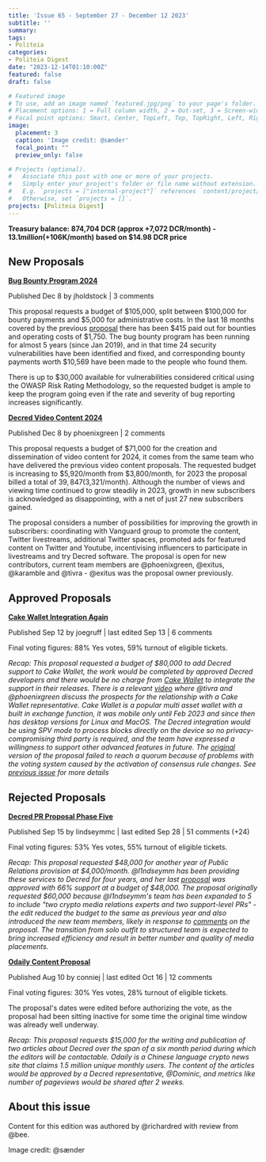 ```yaml
---
title: 'Issue 65 - September 27 - December 12 2023'
subtitle: ''
summary: 
tags:
- Politeia
categories:
- Politeia Digest
date: "2023-12-14T01:10:00Z"
featured: false
draft: false

# Featured image
# To use, add an image named `featured.jpg/png` to your page's folder.
# Placement options: 1 = Full column width, 2 = Out-set, 3 = Screen-width
# Focal point options: Smart, Center, TopLeft, Top, TopRight, Left, Right, BottomLeft, Bottom, BottomRight
image:
  placement: 3
  caption: 'Image credit: @sænder'
  focal_point: ""
  preview_only: false

# Projects (optional).
#   Associate this post with one or more of your projects.
#   Simply enter your project's folder or file name without extension.
#   E.g. `projects = ["internal-project"]` references `content/project/deep-learning/index.md`.
#   Otherwise, set `projects = []`.
projects: [Politeia Digest]
---
```


**Treasury balance: 874,704 DCR (approx +7,072 DCR/month) - $13.1 million (+$106K/month) based on $14.98 DCR price**

## New Proposals

**[Bug Bounty Program 2024](https://proposals.decred.org/record/a1fd5dd)**

Published Dec 8 by jholdstock | 3 comments

This proposal requests a budget of $105,000, split between $100,000 for bounty payments and $5,000 for administrative costs. In the last 18 months covered by the previous [proposal](https://proposals.decred.org/record/da2f32d) there has been $415 paid out for bounties and operating costs of $1,750. The bug bounty program has been running for almost 5 years (since Jan 2019), and in that time 24 security vulnerabilities have been identified and fixed, and corresponding bounty payments worth $10,569 have been made to the people who found them. 

There is up to $30,000 available for vulnerabilities considered critical using the OWASP Risk Rating Methodology, so the requested budget is ample to keep the program going even if the rate and severity of bug reporting increases significantly.

**[Decred Video Content 2024](https://proposals.decred.org/record/49cf2e1)**

Published Dec 8 by phoenixgreen | 2 comments

This proposal requests a budget of $71,000 for the creation and dissemination of video content for 2024, it comes from the same team who have delivered the previous video content proposals. The requested budget is increasing to $5,920/month from $3,800/month, for 2023 the proposal billed a total of $39,847 ($3,321/month). Although the number of views and viewing time continued to grow steadily in 2023, growth in new subscribers is acknowledged as disappointing, with a net of just 27 new subscribers gained. 

The proposal considers a number of possibilities for improving the growth in subscribers: coordinating with Vanguard group to promote the content, Twitter livestreams, additional Twitter spaces, promoted ads for featured content on Twitter and Youtube, incentivising influencers to participate in livestreams and try Decred software. The proposal is open for new contributors, current team members are @phoenixgreen, @exitus, @karamble and @tivra - @exitus was the proposal owner previously.

## Approved Proposals

**[Cake Wallet Integration Again](https://proposals.decred.org/record/b3bdacb)**

Published Sep 12 by joegruff | last edited Sep 13 | 6 comments

Final voting figures: 88% Yes votes, 59% turnout of eligible tickets.

*Recap: This proposal requested a budget of $80,000 to add Decred support to Cake Wallet, the work would be completed by approved Decred developers and there would be no charge from [Cake Wallet](https://cakewallet.com/) to integrate the support in their releases. There is a relevant [video](https://www.youtube.com/watch?v=0KKsD4ZhZn0) where @tivra and @phoenixgreen discuss the prospects for the relationship with a Cake Wallet representative. Cake Wallet is a popular multi asset wallet with a built in exchange function, it was mobile only until Feb 2023 and since then has desktop versions for Linux and MacOS. The Decred integration would be using SPV mode to process blocks directly on the device so no privacy-compromising third party is required, and the team have expressed a willingness to support other advanced features in future. The [original](https://proposals.decred.org/record/2f25f2d) version of the proposal failed to reach a quorum because of problems with the voting system caused by the activation of consensus rule changes. See [previous issue](https://blockcommons.red/politeia-digest/issue064/) for more details*

## Rejected Proposals

**[Decred PR Proposal Phase Five](https://proposals.decred.org/record/0c04c6f)**

Published Sep 15 by lindseymmc | last edited Sep 28 | 51 comments (+24)

Final voting figures: 53% Yes votes, 55% turnout of eligible tickets.

*Recap: This proposal requested $48,000 for another year of Public Relations provision at $4,000/month. @l1ndseymm has been providing these services to Decred for four years, and her last [proposal](https://proposals.decred.org/record/d5221a9) was approved with 66% support at a budget of $48,000. The proposal originally requested $60,000 because @l1ndseymm's team has been expanded to 5 to include "two crypto media relations experts and two support-level PRs" - the edit reduced the budget to the same as previous year and also introduced the new team members, likely in response to [comments](https://proposals.decred.org/record/0c04c6f/comments/20) on the proposal. The transition from solo outfit to structured team is expected to bring increased efficiency and result in better number and quality of media placements.*

**[Odaily Content Proposal](https://proposals.decred.org/record/b80040f)**

Published Aug 10 by conniej | last edited Oct 16 | 12 comments

Final voting figures: 30% Yes votes, 28% turnout of eligible tickets.

The proposal's dates were edited before authorizing the vote, as the proposal had been sitting inactive for some time the original time window was already well underway.

*Recap: This proposal requests $15,000 for the writing and publication of two articles about Decred over the span of a six month period during which the editors will be contactable. Odaily is a Chinese language crypto news site that claims 1.5 million unique monthly users. The content of the articles would be approved by a Decred representative, @Dominic, and metrics like number of pageviews would be shared after 2 weeks.*

## About this issue

Content for this edition was authored by @richardred with review from @bee.

Image credit: @sænder